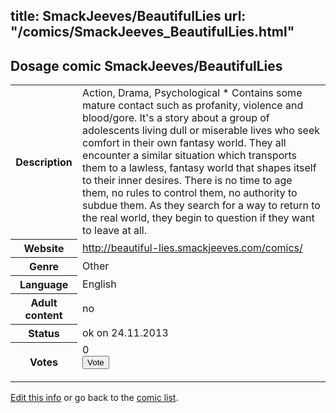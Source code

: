 title: SmackJeeves/BeautifulLies
url: "/comics/SmackJeeves_BeautifulLies.html"
---
Dosage comic SmackJeeves/BeautifulLies
-----------------------------------------

<p id="msg"></p>
<script type="text/javascript">
if (window.location.search === '?edit_info_mail=sent_ok') {
  var elem = document.getElementById("msg");
  elem.innerHTML = 'Edited information sucessfully sent for review, which is usually done daily. Thanks!';
  elem.className = 'ok';
}
</script>
<table class="comicinfo">
<tr>
<th>Description</th><td>Action, Drama, Psychological * Contains some mature contact such as profanity, violence and blood/gore. It's a story about a group of adolescents living dull or miserable lives who seek comfort in their own fantasy world. They all encounter a similar situation which transports them to a lawless, fantasy world that shapes itself to their inner desires. There is no time to age them, no rules to control them, no authority to subdue them. As they search for a way to return to the real world, they begin to question if they want to leave at all.</td>
</tr>
<tr>
<th>Website</th><td><a href="http://beautiful-lies.smackjeeves.com/comics/">http://beautiful-lies.smackjeeves.com/comics/</a></td>
</tr>
<tr>
<th>Genre</th><td>Other</td>
</tr>
<tr>
<th>Language</th><td>English</td>
</tr>
<tr>
<th>Adult content</th><td>no</td>
</tr>
<tr>
<th>Status</th><td>ok on 24.11.2013</td>
</tr>
<tr>
<th>Votes</th><td>0
<form action="http://gaecounter.appspot.com/count/" method="POST">
<input name="name" type="hidden" value="SmackJeeves_BeautifulLies"/>
<input name="uid" type="hidden" id="voteuid" value=""/>
<input type="submit" value="Vote"/>
</form>
</td>
</tr>
</table>
<script type="text/javascript">
var ua = navigator.userAgent;
document.getElementById("voteuid").value = ua.replace(/[^a-zA-Z0-9\._:]/g , "_");;
</script>

[Edit this info](SmackJeeves_BeautifulLies_edit.html) or go back to the [comic list](../comic-index.html).
